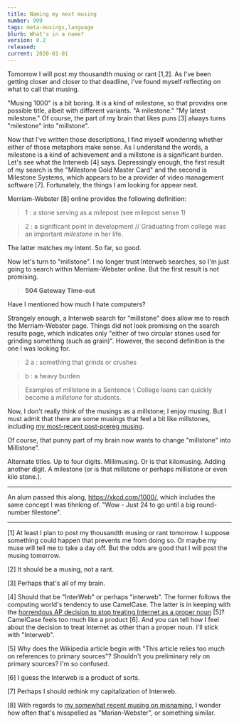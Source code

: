 ```yaml
---
title: Naming my next musing
number: 999
tags: meta-musings,language
blurb: What's in a name?
version: 0.2
released: 
current: 2020-01-01
---
```

Tomorrow I will post my thousandth musing or rant [1,2].  As I've
been getting closer and closer to that deadline, I've found myself
reflecting on what to call that musing.

"Musing 1000" is a bit boring.  It is a kind of milestone, so that provides
one possible title, albeit with different variants.  "A milestone."  "My
latest milestone."  Of course, the part of my brain that likes puns [3] 
always turns "milestone" into "millstone".

Now that I've written those descriptions, I find myself wondering
whether either of those metaphors make sense.  As I understand the
words, a milestone is a kind of achievement and a millstone is a
significant burden.  Let's see what the Interweb [4] says.  Depressingly
enough, the first result of my search is the "Milestone Gold Master
Card" and the second is Milestone Systems, which appears to be a 
provider of video management software [7].  Fortunately, the things I
am looking for appear next.

Merriam-Webster [8] online provides the following definition:

> 1 : a stone serving as a milepost (see milepost sense 1)

> 2 : a significant point in development // Graduating from college was an important *milestone* in her life.

The latter matches my intent.  So far, so good.

Now let's turn to "millstone".  I no longer trust Interweb searches, so I'm
just going to search within Merriam-Webster online.  But the first result
is not promising.

> **504 Gateway Time-out**

Have I mentioned how much I hate computers?

Strangely enough, a Interweb search for "millstone" does allow me
to reach the Merriam-Webster page.  Things did not look promising
on the search results page, which indicates only "either of two
circular stones used for grinding something (such as grain)".  However,
the second definition is the one I was looking for.

> 2 a : something that grinds or crushes

> b : a heavy burden

> Examples of millstone in a Sentence \\ College loans can quickly become a *millstone* for students.  

Now, I don't really think of the musings as a millstone; I enjoy musing.  But
I must admit that there are some musings that feel a bit like millstones,
including [my most-recent post-prereg musing](post-prereg-2020S).

Of course, that punny part of my brain now wants to change "millstone" into
Millistone".

Alternate titles. Up to
four digits. Millimusing. Or is that kilomusing. Adding another
digit. A milestone (or is that millstone or perhaps millistone or
even kilo stone.).

---

An alum passed this along, <https://xkcd.com/1000/>, which includes
the same concept I was tihnking of.  "Wow - Just 24 to go until a
big round-number filestone".

---

[1] At least I plan to post my thousandth musing or rant tomorrow.  I suppose
something could happen that prevents me from doing so.  Or maybe my muse will
tell me to take a day off.  But the odds are good that I will post the musing
tomorrow.

[2] It should be a musing, not a rant.  

[3] Perhaps that's all of my brain.

[4] Should that be "InterWeb" or perhaps "interweb".  The former
follows the computing world's tendency to use CamelCase.  The latter
is in keeping with the [horrendous AP decision to stop treating
Internet as a proper
noun](https://en.wikipedia.org/wiki/Capitalization_of_Internet)
[5]?  CamelCase feels too much like a product [6].  And you can tell
how I feel about the decision to treat Internet as other than a proper
noun.  I'll stick with "Interweb".

[5] Why does the Wikipedia article begin with "This article relies
too much on references to primary sources"?  Shouldn't you preliminary
rely on primary sources?  I'm so confused.

[6] I guess the Interweb is a product of sorts.

[7] Perhaps I should rethink my capitalization of Interweb.

[8] With regards to [my somewhat recent musing on misnaming](misnaming-2019-12-08), I wonder how often that's misspelled as "Marian-Webster", or something similar.

